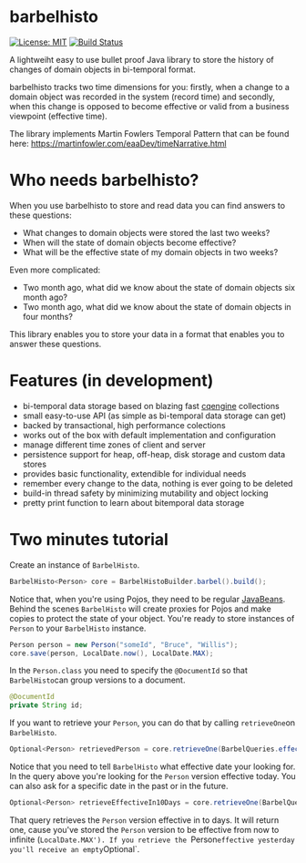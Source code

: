 # barbelhisto
[![License: MIT](https://img.shields.io/badge/License-MIT-yellow.svg)](https://opensource.org/licenses/MIT)
[![Build Status](https://travis-ci.org/projectbarbel/barbelhisto-core.svg?branch=master)](https://travis-ci.org/projectbarbel/barbelhisto-core)

A lightweiht easy to use bullet proof Java library to store the history of changes of domain objects in bi-temporal format. 

barbelhisto tracks two time dimensions for you: firstly, when a change to a domain object was recorded in the system (record time) and secondly, when this change is opposed to become effective or valid from a business viewpoint (effective time).

The library implements Martin Fowlers Temporal Pattern that can be found here: https://martinfowler.com/eaaDev/timeNarrative.html

# Who needs barbelhisto?

When you use barbelhisto to store and read data you can find answers to these questions:

- What changes to domain objects were stored the last two weeks?
- When will the state of domain objects become effective?
- What will be the effective state of my domain objects in two weeks?

Even more complicated:
  
- Two month ago, what did we know about the state of domain objects six month ago?
- Two month ago, what did we know about the state of domain objects in four months?

This library enables you to store your data in a format that enables you to answer these questions.

# Features (in development)

- bi-temporal data storage based on blazing fast [cqengine](https://github.com/npgall/cqengine) collections
- small easy-to-use API (as simple as bi-temporal data storage can get)
- backed by transactional, high performance colections
- works out of the box with default implementation and configuration
- manage different time zones of client and server
- persistence support for heap, off-heap, disk storage and custom data stores
- provides basic functionality, extendible for individual needs
- remember every change to the data, nothing is ever going to be deleted
- build-in thread safety by minimizing mutability and object locking
- pretty print function to learn about bitemporal data storage

# Two minutes tutorial

Create an instance of `BarbelHisto`.
```java
BarbelHisto<Person> core = BarbelHistoBuilder.barbel().build();
```
Notice that, when you're using Pojos, they need to be regular [JavaBeans](https://docs.oracle.com/javase/8/docs/technotes/guides/beans/index.html). Behind the scenes `BarbelHisto` will create proxies for Pojos and make copies to protect the state of your object.
You're ready to store instances of `Person` to your `BarbelHisto` instance.
```java
Person person = new Person("someId", "Bruce", "Willis");
core.save(person, LocalDate.now(), LocalDate.MAX);
```
In the `Person.class` you need to specify the `@DocumentId` so that `BarbelHisto`can group versions to a document.
```java
@DocumentId
private String id; 
```
If you want to retrieve your `Person`, you can do that by calling `retrieveOne`on `BarbelHisto`.
```java
Optional<Person> retrievedPerson = core.retrieveOne(BarbelQueries.effectiveNow(person.getId()));
```
Notice that you need to tell `BarbelHisto` what effective date your looking for. In the query above you're looking for the `Person` version effective today. You can also ask for a specific date in the past or in the future.
```java
Optional<Person> retrieveEffectiveIn10Days = core.retrieveOne(BarbelQueries.effectiveAt(person.id, LocalDate.now().plusDays(10)));
```
That query retrieves the `Person` version effective in to days. It will return one, cause you've stored the `Person` version to be effective from now to infinite (`LocalDate.MAX'). If you retrieve the `Person` effective yesterday you'll receive an empty `Optional`.
```java
